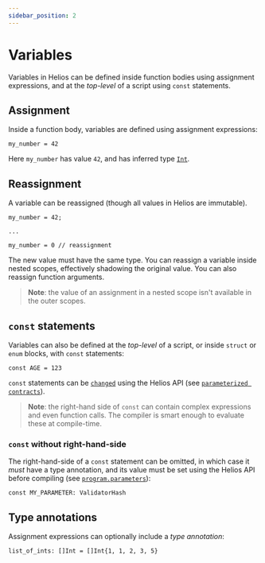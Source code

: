 ```yaml
---
sidebar_position: 2
---
```


# Variables

Variables in Helios can be defined inside function bodies using assignment expressions, and at the *top-level* of a script using `const` statements.

## Assignment

Inside a function body, variables are defined using assignment expressions:

```helios
my_number = 42
```

Here `my_number` has value `42`, and has inferred type [`Int`](./builtins/int). 

## Reassignment

A variable can be reassigned (though all values in Helios are immutable).

```helios
my_number = 42;

...

my_number = 0 // reassignment
```

The new value must have the same type. You can reassign a variable inside nested scopes, effectively shadowing the original value. You can also reassign function arguments.

> **Note**: the value of an assignment in a nested scope isn't available in the outer scopes.

## `const` statements

Variables can also be defined at the *top-level* of a script, or inside `struct` or `enum` blocks, with `const` statements:

```helios
const AGE = 123
```

`const` statements can be [`changed`](../api/reference/classes/Program.md#parameters-1) using the Helios API (see [`parameterized contracts`](./validators#parameters)).

> **Note**: the right-hand side of `const` can contain complex expressions and even function calls. The compiler is smart enough to evaluate these at compile-time.

### `const` without right-hand-side

The right-hand-side of a `const` statement can be omitted, in which case it *must* have a type annotation, and its value must be set using the Helios API before compiling (see [`program.parameters`](../api/reference/classes/Program.md#parameters-1)):

```helios
const MY_PARAMETER: ValidatorHash
```

## Type annotations

Assignment expressions can optionally include  a *type annotation*:
```helios
list_of_ints: []Int = []Int{1, 1, 2, 3, 5}
```